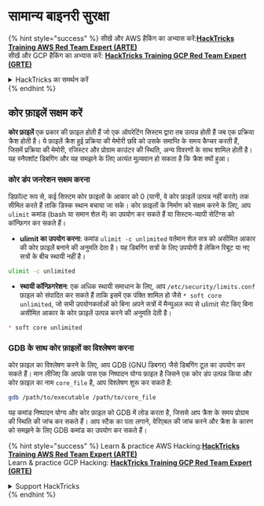 # सामान्य बाइनरी सुरक्षा

{% hint style="success" %}
सीखें और AWS हैकिंग का अभ्यास करें:<img src="/.gitbook/assets/arte.png" alt="" data-size="line">[**HackTricks Training AWS Red Team Expert (ARTE)**](https://training.hacktricks.xyz/courses/arte)<img src="/.gitbook/assets/arte.png" alt="" data-size="line">\
सीखें और GCP हैकिंग का अभ्यास करें: <img src="/.gitbook/assets/grte.png" alt="" data-size="line">[**HackTricks Training GCP Red Team Expert (GRTE)**<img src="/.gitbook/assets/grte.png" alt="" data-size="line">](https://training.hacktricks.xyz/courses/grte)

<details>

<summary>HackTricks का समर्थन करें</summary>

* [**सदस्यता योजनाएँ**](https://github.com/sponsors/carlospolop) देखें!
* **हमारे** 💬 [**Discord समूह**](https://discord.gg/hRep4RUj7f) या [**telegram समूह**](https://t.me/peass) में शामिल हों या **Twitter** 🐦 पर हमें **फॉलो करें** [**@hacktricks\_live**](https://twitter.com/hacktricks\_live)**.**
* **हैकिंग ट्रिक्स साझा करें और** [**HackTricks**](https://github.com/carlospolop/hacktricks) और [**HackTricks Cloud**](https://github.com/carlospolop/hacktricks-cloud) गिटहब रिपोजिटरी में PRs सबमिट करें।

</details>
{% endhint %}

## कोर फ़ाइलें सक्षम करें

**कोर फ़ाइलें** एक प्रकार की फ़ाइल होती हैं जो एक ऑपरेटिंग सिस्टम द्वारा तब उत्पन्न होती हैं जब एक प्रक्रिया क्रैश होती है। ये फ़ाइलें क्रैश हुई प्रक्रिया की मेमोरी छवि को उसके समाप्ति के समय कैप्चर करती हैं, जिसमें प्रक्रिया की मेमोरी, रजिस्टर और प्रोग्राम काउंटर की स्थिति, अन्य विवरणों के साथ शामिल होती है। यह स्नैपशॉट डिबगिंग और यह समझने के लिए अत्यंत मूल्यवान हो सकता है कि क्रैश क्यों हुआ।

### **कोर डंप जनरेशन सक्षम करना**

डिफ़ॉल्ट रूप से, कई सिस्टम कोर फ़ाइलों के आकार को 0 (यानी, वे कोर फ़ाइलें उत्पन्न नहीं करते) तक सीमित करते हैं ताकि डिस्क स्थान बचाया जा सके। कोर फ़ाइलों के निर्माण को सक्षम करने के लिए, आप `ulimit` कमांड (bash या समान शेल में) का उपयोग कर सकते हैं या सिस्टम-व्यापी सेटिंग्स को कॉन्फ़िगर कर सकते हैं।

* **ulimit का उपयोग करना**: कमांड `ulimit -c unlimited` वर्तमान शेल सत्र को असीमित आकार की कोर फ़ाइलें बनाने की अनुमति देता है। यह डिबगिंग सत्रों के लिए उपयोगी है लेकिन रिबूट या नए सत्रों के बीच स्थायी नहीं है।
```bash
ulimit -c unlimited
```
* **स्थायी कॉन्फ़िगरेशन**: एक अधिक स्थायी समाधान के लिए, आप `/etc/security/limits.conf` फ़ाइल को संपादित कर सकते हैं ताकि इसमें एक पंक्ति शामिल हो जैसे `* soft core unlimited`, जो सभी उपयोगकर्ताओं को बिना अपने सत्रों में मैन्युअल रूप से ulimit सेट किए बिना असीमित आकार के कोर फ़ाइलें उत्पन्न करने की अनुमति देती है।
```markdown
* soft core unlimited
```
### **GDB के साथ कोर फ़ाइलों का विश्लेषण करना**

कोर फ़ाइल का विश्लेषण करने के लिए, आप GDB (GNU डिबगर) जैसे डिबगिंग टूल का उपयोग कर सकते हैं। मान लीजिए कि आपके पास एक निष्पादन योग्य फ़ाइल है जिसने एक कोर डंप उत्पन्न किया और कोर फ़ाइल का नाम `core_file` है, आप विश्लेषण शुरू कर सकते हैं:
```bash
gdb /path/to/executable /path/to/core_file
```
यह कमांड निष्पादन योग्य और कोर फ़ाइल को GDB में लोड करता है, जिससे आप क्रैश के समय प्रोग्राम की स्थिति की जांच कर सकते हैं। आप स्टैक का पता लगाने, वेरिएबल की जांच करने और क्रैश के कारण को समझने के लिए GDB कमांड का उपयोग कर सकते हैं।

{% hint style="success" %}
Learn & practice AWS Hacking:<img src="/.gitbook/assets/arte.png" alt="" data-size="line">[**HackTricks Training AWS Red Team Expert (ARTE)**](https://training.hacktricks.xyz/courses/arte)<img src="/.gitbook/assets/arte.png" alt="" data-size="line">\
Learn & practice GCP Hacking: <img src="/.gitbook/assets/grte.png" alt="" data-size="line">[**HackTricks Training GCP Red Team Expert (GRTE)**<img src="/.gitbook/assets/grte.png" alt="" data-size="line">](https://training.hacktricks.xyz/courses/grte)

<details>

<summary>Support HackTricks</summary>

* Check the [**subscription plans**](https://github.com/sponsors/carlospolop)!
* **Join the** 💬 [**Discord group**](https://discord.gg/hRep4RUj7f) or the [**telegram group**](https://t.me/peass) or **follow** us on **Twitter** 🐦 [**@hacktricks\_live**](https://twitter.com/hacktricks\_live)**.**
* **Share hacking tricks by submitting PRs to the** [**HackTricks**](https://github.com/carlospolop/hacktricks) and [**HackTricks Cloud**](https://github.com/carlospolop/hacktricks-cloud) github repos.

</details>
{% endhint %}
